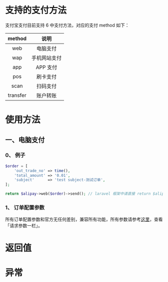 # 支持的支付方法

支付宝支付目前支持 6 中支付方法，对应的支付 method 如下：

| method | 说明 |
| :---: | :---: |
| web | 电脑支付 |
| wap | 手机网站支付 |
| app | APP 支付 |
| pos | 刷卡支付 |
| scan | 扫码支付 |
| transfer | 账户转账 |

# 使用方法

## 一、电脑支付

### 0、 例子

```php
$order = [
    'out_trade_no' => time(),
    'total_amount' => '0.01',
    'subject'      => 'test subject-测试订单',
];

return $alipay->web($order)->send(); // laravel 框架中请直接 return $alipay->web($order)
```

### 1、 订单配置参数

所有订单配置参数和官方无任何差别，兼容所有功能，所有参数请参考[这里](https://docs.open.alipay.com/270/alipay.trade.page.pay)，查看「请求参数一栏」。

# 返回值



# 异常





